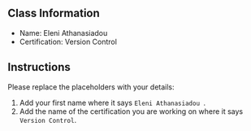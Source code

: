 ## Class Information
- Name: Eleni Athanasiadou 
- Certification: Version Control 

## Instructions
Please replace the placeholders with your details:
1. Add your first name where it says `Eleni Athanasiadou `.  
2. Add the name of the certification you are working on where it says `Version Control`.  
